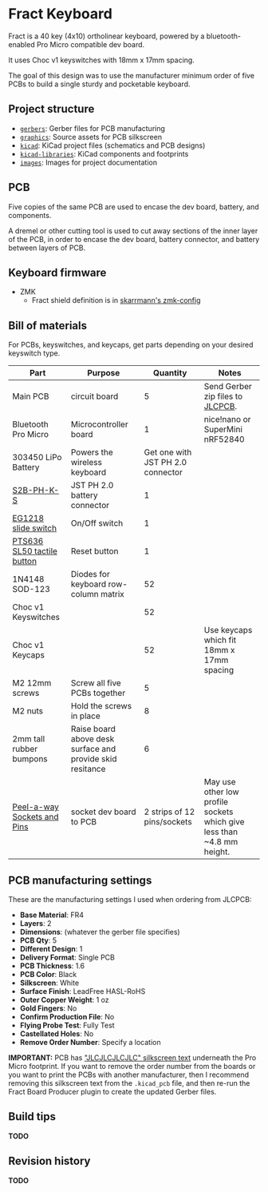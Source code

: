 # Fract Keyboard

Fract is a 40 key (4x10) ortholinear keyboard, powered by a bluetooth-enabled Pro Micro compatible dev board.

It uses Choc v1 keyswitches with 18mm x 17mm spacing.

The goal of this design was to use the manufacturer minimum order of five PCBs to build a single sturdy and pocketable keyboard.

## Project structure

* [`gerbers`](gerbers): Gerber files for PCB manufacturing
* [`graphics`](graphics): Source assets for PCB silkscreen
* [`kicad`](kicad): KiCad project files (schematics and PCB designs)
* [`kicad-libraries`](kicad-libraries): KiCad components and footprints
* [`images`](images): Images for project documentation

## PCB

Five copies of the same PCB are used to encase the dev board, battery, and components.

A dremel or other cutting tool is used to cut away sections of the inner layer of the PCB, in order to encase the dev board, battery connector, and battery between layers of PCB.

## Keyboard firmware

* ZMK
    * Fract shield definition is in [skarrmann's zmk-config](https://github.com/skarrmann/zmk-config)

## Bill of materials

For PCBs, keyswitches, and keycaps, get parts depending on your desired keyswitch type.

Part | Purpose | Quantity | Notes
---- | ------- | -------- | ---------
Main PCB  | circuit board | 5 | Send Gerber zip files to [JLCPCB](https://jlcpcb.com/).
Bluetooth Pro Micro | Microcontroller board | 1 | nice!nano or SuperMini nRF52840
303450 LiPo Battery | Powers the wireless keyboard | Get one with JST PH 2.0 connector
[S2B-PH-K-S](https://www.digikey.com/en/products/detail/jst-sales-america-inc/S2B-PH-K-S/926626) | JST PH 2.0 battery connector | 1 |
[EG1218 slide switch](https://www.digikey.com/en/products/detail/e-switch/eg1218/101726) | On/Off switch | 1 |
[PTS636 SL50 tactile button](https://www.digikey.com/en/products/detail/c-k/PTS636-SL50-LFS/10071718) | Reset button | 1 |
1N4148 SOD-123 | Diodes for keyboard row-column matrix | 52 |
Choc v1 Keyswitches |  | 52 |
Choc v1 Keycaps |  | 52 | Use keycaps which fit 18mm x 17mm spacing
M2 12mm screws | Screw all five PCBs together | 5 |
M2 nuts | Hold the screws in place | 8 |
2mm tall rubber bumpons | Raise board above desk surface and provide skid resitance | 6 |
[Peel-a-way Sockets and Pins](https://ringerkeys.com/collections/modders-tools/products/peel-a-way-sockets) | socket dev board to PCB | 2 strips of 12 pins/sockets | May use other low profile sockets which give less than ~4.8 mm height.

## PCB manufacturing settings

These are the manufacturing settings I used when ordering from JLCPCB:

* **Base Material**: FR4
* **Layers**: 2
* **Dimensions**: (whatever the gerber file specifies)
* **PCB Qty**: 5
* **Different Design**: 1
* **Delivery Format**: Single PCB
* **PCB Thickness**: 1.6
* **PCB Color**: Black
* **Silkscreen**: White
* **Surface Finish**: LeadFree HASL-RoHS
* **Outer Copper Weight**: 1 oz
* **Gold Fingers**: No
* **Confirm Production File**: No
* **Flying Probe Test**: Fully Test
* **Castellated Holes**: No
* **Remove Order Number**: Specify a location

**IMPORTANT:** PCB has ["JLCJLCJLCJLC" silkscreen text](https://support.jlcpcb.com/article/28-how-to-remove-order-number-from-your-pcb) underneath the Pro Micro footprint. If you want to remove the order number from the boards or you want to print the PCBs with another manufacturer, then I recommend removing this silkscreen text from the `.kicad_pcb` file, and then re-run the Fract Board Producer plugin to create the updated Gerber files.

## Build tips

**TODO**

## Revision history

**TODO**
